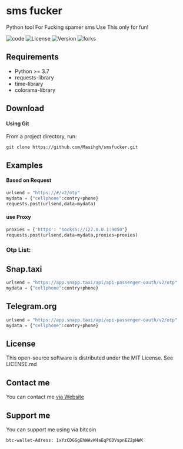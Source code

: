 # sms fucker
Python tool For Fucking spamer sms
Use This only for fun!


![code](https://img.shields.io/badge/python-%203.7-blue)
![License](https://img.shields.io/github/license/masihgh/smsfucker?color=red)
![Version](https://img.shields.io/badge/Version-1.0-blueviolet)
![forks](https://img.shields.io/github/forks/masihgh/smsfucker?style=social)


Requirements
---------
* Python >= 3.7
* requests-library
* time-library
* colorama-library


Download
---------

#### Using Git

From a project directory, run:
```
git clone https://github.com/Masihgh/smsfucker.git
```

Examples
---------

#### Based on Request
```python
urlsend = "https://#/v2/otp"
mydata = {"cellphone":contry+phone}
requests.post(urlsend,data=mydata)
```
#### use Proxy
```python
proxies = {'https': "socks5://127.0.0.1:9050"}
requests.post(urlsend,data=mydata,proxies=proxies)
```

### Otp List:
## Snap.taxi
```python
urlsend = "https://app.snapp.taxi/api/api-passenger-oauth/v2/otp"
mydata = {"cellphone":contry+phone}
```
## Telegram.org
```python
urlsend = "https://app.snapp.taxi/api/api-passenger-oauth/v2/otp"
mydata = {"cellphone":contry+phone}
```
License
------------

This open-source software is distributed under the MIT License. See LICENSE.md

Contact me
------------

You can contact me [via Website](https://masihgh.ir)

Support me
------------

You can support me using via bitcoin
</br>
```
btc-wallet-Adress: 1xYzCDGGgEhWAvW4aEqP6DVspnEZ2pHWK
```
